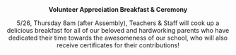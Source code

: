 <center> <b> Volunteer Appreciation Breakfast & Ceremony </b>

5/26, Thursday 8am (after Assembly), Teachers & Staff will cook up a delicious breakfast for all of our beloved and hardworking parents who have dedicated their time towards the awesomeness of our school, who will also receive certificates for their contributions! </center>
